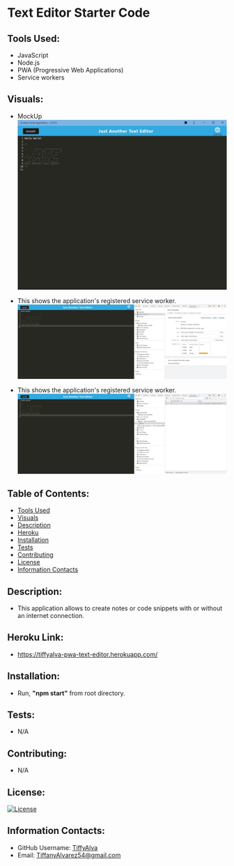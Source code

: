 # Text Editor Starter Code

## Tools Used:
- JavaScript
- Node.js
- PWA (Progressive Web Applications)
- Service workers

## Visuals:

- MockUp
![](./client/src/images/MockUp1.jpg)

- This shows the application's registered service worker.
![](./client/src/images/server-workers2.jpg)

- This shows the application's registered service worker.
![](./client/src/images/IndexedDB3.jpg)

## Table of Contents:
* [Tools Used](#tools-used)
* [Visuals](#visuals)
* [Description](#description)
* [Heroku](#heroku-link)
* [Installation](#installation)
* [Tests](#tests)
* [Contributing](#contributing)
* [License](#license)
* [Information Contacts](#information-contacts)


## Description:
- This application allows to create notes or code snippets with or without an internet connection.

## Heroku Link:
- https://tiffyalva-pwa-text-editor.herokuapp.com/

## Installation:
- Run, <b>"npm start"</b> from root directory.

## Tests:
- N/A

## Contributing: 
- N/A

## License:
[![License](https://img.shields.io/badge/License-Apache_2.0-blue.svg)](https://opensource.org/licenses/Apache-2.0)


## Information Contacts:
* GitHub Username: <a href="https://github.com/TiffyAlva">TiffyAlva</a>
* Email: <a href="malito:TiffanyAlvarez54@gmail.com">TiffanyAlvarez54@gmail.com